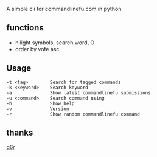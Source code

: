 A simple cli for commandlinefu.com in pythonfunctions---- + hilight symbols, search word, O + order by vote ascUsage---->    -t <tag>	    Search for tagged commands    -k <keyword>    Search keyword    -a		        Show latest commandlinefu submissions    -u <command>	Search command using     -h		        Show help    -v		        Version    -r		        Show random commandlinefu command## thanks[q6r](https://github.com/q6r/commandlinefu-cli)